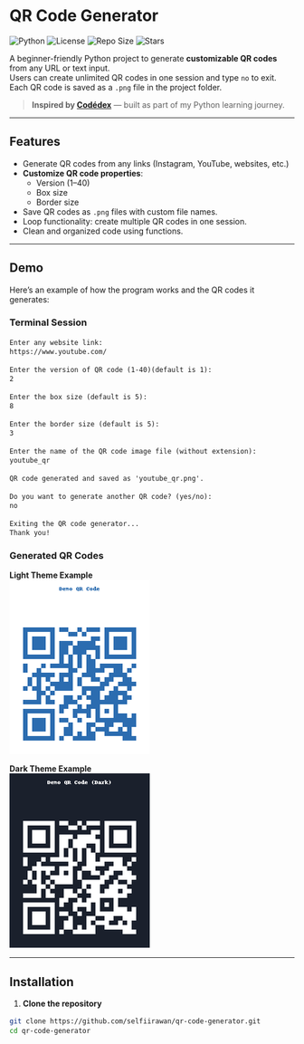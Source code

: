 # QR Code Generator

![Python](https://img.shields.io/badge/Python-3.x-blue?logo=python)
![License](https://img.shields.io/badge/License-MIT-green)
![Repo Size](https://img.shields.io/github/repo-size/selfiirawan/qr-code-generator)
![Stars](https://img.shields.io/github/stars/selfiirawan/qr-code-generator?style=social)

A beginner-friendly Python project to generate **customizable QR codes** from any URL or text input.  
Users can create unlimited QR codes in one session and type `no` to exit.  
Each QR code is saved as a `.png` file in the project folder.

> **Inspired by [Codédex](https://www.codedex.io)** — built as part of my Python learning journey.

---

## Features

- Generate QR codes from any links (Instagram, YouTube, websites, etc.)
- **Customize QR code properties**:
  - Version (1–40)
  - Box size
  - Border size
- Save QR codes as `.png` files with custom file names.
- Loop functionality: create multiple QR codes in one session.
- Clean and organized code using functions.

---

## Demo

Here’s an example of how the program works and the QR codes it generates:

### Terminal Session

```text
Enter any website link:
https://www.youtube.com/

Enter the version of QR code (1-40)(default is 1):
2

Enter the box size (default is 5):
8

Enter the border size (default is 5):
3

Enter the name of the QR code image file (without extension):
youtube_qr

QR code generated and saved as 'youtube_qr.png'.

Do you want to generate another QR code? (yes/no):
no

Exiting the QR code generator...
Thank you!
```

### Generated QR Codes

**Light Theme Example**  
![Example Styled QR Code](demo_qr_styled.png)

**Dark Theme Example**  
![Example Dark QR Code](demo_qr_dark.png)

---

## Installation

1. **Clone the repository**
```bash
git clone https://github.com/selfiirawan/qr-code-generator.git
cd qr-code-generator
